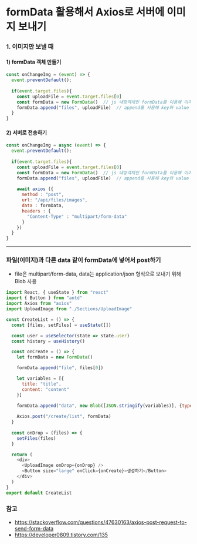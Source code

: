 # formData 활용해서 Axios로 서버에 이미지 보내기

### 1. 이미지만 보낼 때
#### 1) formData 객체 만들기
```javascript
const onChangeImg = (event) => {
  event.preventDefault();
  
  if(event.target.files){
    const uploadFile = event.target.files[0]
    const formData = new FormData()  // js 내장객체인 formData를 이용해 이미지파일을 formData 형식으로 만듦
    formData.append("files", uploadFile)  // append를 사용해 key와 value 넣기
  }
}
```
#### 2) 서버로 전송하기
```javascript
const onChangeImg = async (event) => {
  event.preventDefault();
  
  if(event.target.files){
    const uploadFile = event.target.files[0]
    const formData = new FormData()  // js 내장객체인 formData를 이용해 이미지파일을 formData 형식으로 만듦
    formData.append("files", uploadFile)  // append를 사용해 key와 value 넣기
    
    await axios ({
      method : "post",
      url: "/api/files/images",
      data : formData,
      headers : {
        "Content-Type" : "multipart/form-data"
      }  
    })
  }
}
```

----

### 파일(이미지)과 다른 data 같이 formData에 넣어서 post하기
- file은 multipart/form-data, data는 application/json 형식으로 보내기 위해 Blob 사용
```javascript
import React, { useState } from "react"
import { Button } from "antd"
import Axios from "axios"
import UploadImage from "./Sections/UploadImage"

const CreateList = () => {
  const [files, setFiles] = useState([])

  const user = useSelector(state => state.user)
  const history = useHistory()

  const onCreate = () => {
    let formData = new FormData()

    formData.append("file", files[0])

    let variables = [{
      title: "title",
      content: "content"
    }]

    formData.append("data", new Blob([JSON.stringify(variables)], {type: "application/json"}))
    
    Axios.post("/create/list", formData)
  }
  
  const onDrop = (files) => {
    setFiles(files)
  }

  return (
    <div>
      <UploadImage onDrop={onDrop} />
      <Button size="large" onClick={onCreate}>생성하기</Button>
    </div>
  )
}
export default CreateList
```


### 참고
- https://stackoverflow.com/questions/47630163/axios-post-request-to-send-form-data
- https://developer0809.tistory.com/135

